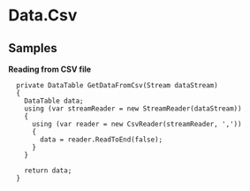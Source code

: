 # Data.Csv

## Samples

**Reading from CSV file**

  
```
  private DataTable GetDataFromCsv(Stream dataStream)
  {
    DataTable data;
    using (var streamReader = new StreamReader(dataStream))
    {
      using (var reader = new CsvReader(streamReader, ','))
      {
        data = reader.ReadToEnd(false);
      }
    }

    return data;
  }
```
